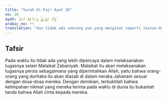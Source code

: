 ```yaml
---
title: "Surah Al-Fajr Ayat 26"
no: 26
ayah: وَّلَا يُوْثِقُ وَثَاقَهٗٓ اَحَدٌ ۗ
arabic_no: ٢٦
translation: "dan tidak ada seorang pun yang mengikat seperti ikatan-Nya."
---
```


## Tafsir

Pada waktu itu tidak ada yang lebih dipercaya dalam melaksanakan tugasnya selain Malaikat Zabaniyah. Malaikat itu akan melaksanakan tugasnya persis sebagaimana yang diperintahkan Allah, yaitu bahwa orang-orang yang durhaka itu akan diazab di dalam neraka Jahanam sesuai dengan dosa-dosa mereka. Dengan demikian, terbuktilah bahwa kelimpahan nikmat yang mereka terima pada waktu di dunia itu bukanlah tanda bahwa Allah cinta kepada mereka.